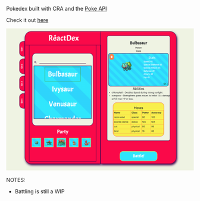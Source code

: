 Pokedex built with CRA and the [Poke API](https://pokeapi.co/)

Check it out [here](https://bit.ly/2VVtNx6)

![](screenshot.png)



NOTES:

- Battling is still a WIP
